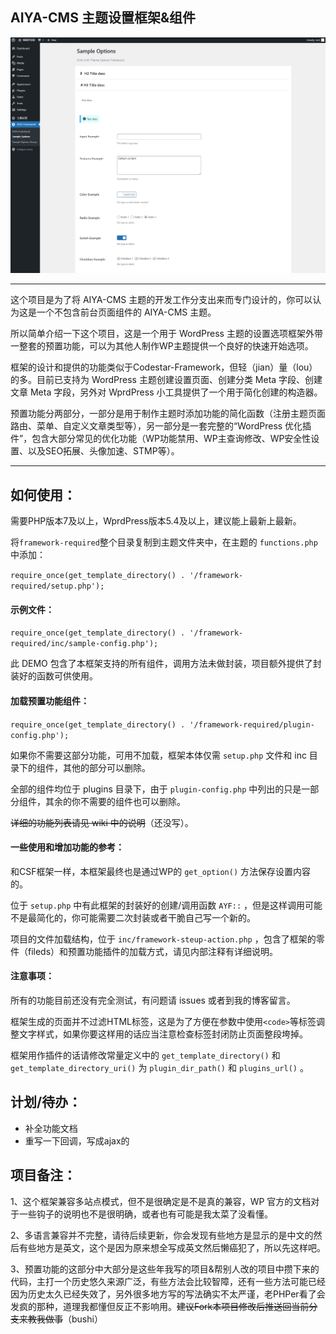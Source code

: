 ## AIYA-CMS 主题设置框架&组件

![截图](https://github.com/yeraph-plus/AIYA-CMS-THEME-CORE/blob/main/screenshot/2024-06-01%20001416.png?raw=true)

---

这个项目是为了将 AIYA-CMS 主题的开发工作分支出来而专门设计的，你可以认为这是一个不包含前台页面组件的 AIYA-CMS 主题。

所以简单介绍一下这个项目，这是一个用于 WordPress 主题的设置选项框架外带一整套的预置功能，可以为其他人制作WP主题提供一个良好的快速开始选项。

框架的设计和提供的功能类似于Codestar-Framework，但轻（jian）量（lou）的多。目前已支持为 WordPress 主题创建设置页面、创建分类 Meta 字段、创建文章 Meta 字段，另外对 WprdPress 小工具提供了一个用于简化创建的构造器。

预置功能分两部分，一部分是用于制作主题时添加功能的简化函数（注册主题页面路由、菜单、自定义文章类型等），另一部分是一套完整的“WordPress 优化插件”，包含大部分常见的优化功能（WP功能禁用、WP主查询修改、WP安全性设置、以及SEO拓展、头像加速、STMP等）。

---

## 如何使用：

需要PHP版本7及以上，WprdPress版本5.4及以上，建议能上最新上最新。

将`framework-required`整个目录复制到主题文件夹中，在主题的 `functions.php` 中添加：

`require_once(get_template_directory() . '/framework-required/setup.php');`

#### 示例文件：

`require_once(get_template_directory() . '/framework-required/inc/sample-config.php');`

此 DEMO 包含了本框架支持的所有组件，调用方法未做封装，项目额外提供了封装好的函数可供使用。

#### 加载预置功能组件：

`require_once(get_template_directory() . '/framework-required/plugin-config.php');`

如果你不需要这部分功能，可用不加载，框架本体仅需 `setup.php` 文件和 inc 目录下的组件，其他的部分可以删除。

全部的组件均位于 plugins 目录下，由于 `plugin-config.php` 中列出的只是一部分组件，其余的你不需要的组件也可以删除。

~~详细的功能列表请见 wiki 中的说明~~（还没写）。

#### 一些使用和增加功能的参考：

和CSF框架一样，本框架最终也是通过WP的 `get_option()` 方法保存设置内容的。

位于 `setup.php` 中有此框架的封装好的创建/调用函数 `AYF::` ，但是这样调用可能不是最简化的，你可能需要二次封装或者干脆自己写一个新的。

项目的文件加载结构，位于 `inc/framework-steup-action.php` ，包含了框架的零件（fileds）和预置功能插件的加载方式，请见内部注释有详细说明。

#### 注意事项：

所有的功能目前还没有完全测试，有问题请 issues 或者到我的博客留言。

框架生成的页面并不过滤HTML标签，这是为了方便在参数中使用`<code>`等标签调整文字样式，如果你要这样用的话应当注意检查标签封闭防止页面整段垮掉。

框架用作插件的话请修改常量定义中的 `get_template_directory()` 和 `get_template_directory_uri()` 为 `plugin_dir_path()` 和 `plugins_url()` 。

## 计划/待办：

- 补全功能文档
- 重写一下回调，写成ajax的

## 项目备注：

1、这个框架兼容多站点模式，但不是很确定是不是真的兼容，WP 官方的文档对于一些钩子的说明也不是很明确，或者也有可能是我太菜了没看懂。

2、多语言兼容并不完整，请待后续更新，你会发现有些地方是显示的是中文的然后有些地方是英文，这个是因为原来想全写成英文然后懒癌犯了，所以先这样吧。

3、预置功能的这部分中大部分是这些年我写的项目&帮别人改的项目中攒下来的代码，主打一个历史悠久来源广泛，有些方法会比较智障，还有一些方法可能已经因为历史太久已经失效了，另外很多地方写的写法确实不太严谨，老PHPer看了会发疯的那种，道理我都懂但反正不影响用。~~建议Fork本项目修改后推送回当前分支来教我做事~~（bushi）